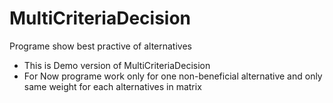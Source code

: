 # MultiCriteriaDecision
Programe show best practive of alternatives

- This is Demo version of MultiCriteriaDecision
- For Now programe work only for one non-beneficial alternative and only same weight for each alternatives in matrix
